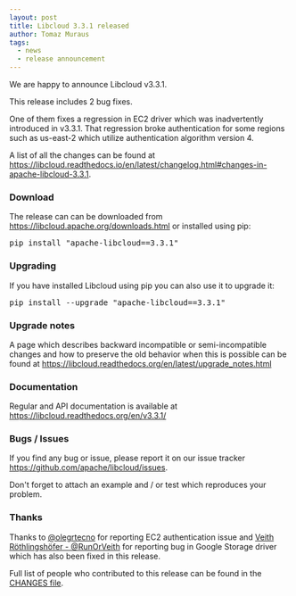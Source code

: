 ```yaml
---
layout: post
title: Libcloud 3.3.1 released
author: Tomaz Muraus
tags:
  - news
  - release announcement
---
```


We are happy to announce Libcloud v3.3.1.

This release includes 2 bug fixes.

One of them fixes a regression in EC2 driver which was inadvertently
introduced in v3.3.1. That regression broke authentication for some
regions such as us-east-2 which utilize authentication algorithm
version 4.

A list of all the changes can be found at
<https://libcloud.readthedocs.io/en/latest/changelog.html#changes-in-apache-libcloud-3.3.1>.

### Download

The release can can be downloaded from
<https://libcloud.apache.org/downloads.html> or installed using pip:

<pre>
pip install "apache-libcloud==3.3.1"
</pre>

### Upgrading

If you have installed Libcloud using pip you can also use it to upgrade it:

<pre>
pip install --upgrade "apache-libcloud==3.3.1"
</pre>

### Upgrade notes

A page which describes backward incompatible or semi-incompatible
changes and how to preserve the old behavior when this is possible
can be found at <https://libcloud.readthedocs.org/en/latest/upgrade_notes.html>

### Documentation

Regular and API documentation is available at <https://libcloud.readthedocs.org/en/v3.3.1/>

### Bugs / Issues

If you find any bug or issue, please report it on our issue tracker
<https://github.com/apache/libcloud/issues>.

Don't forget to attach an example and / or test which reproduces your
problem.

### Thanks

Thanks to [@olegrtecno][2] for reporting EC2 authentication issue and
[Veith Röthlingshöfer - @RunOrVeith][3] for reporting bug in Google Storage
driver which has also been fixed in this release.

Full list of people who contributed to this release can be found in the
[CHANGES file][1].

[1]: https://libcloud.readthedocs.org/en/v3.3.1/changelog.html
[2]: https://github.com/olegrtecno
[3]: https://github.com/RunOrVeith
